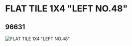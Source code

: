 # FLAT TILE 1X4 "LEFT NO.48"
## 96631
![FLAT TILE 1X4 "LEFT NO.48"](https://lc-www-live-s.legocdn.com/media/bricks/5/2/4629808.jpg)